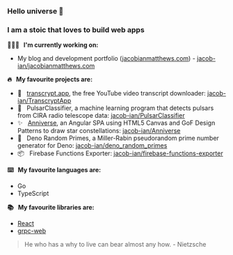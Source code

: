 ### Hello universe 👋

### I am a stoic that loves to build web apps

**👨🏻‍💻 &nbsp; I'm currently working on:**
  - My blog and development portfolio ([jacobianmatthews.com](https://jacobianmatthews.com)) - [jacob-ian/jacobianmatthews.com](https://github.com/jacob-ian/jacobianmatthews.com)


**🔥 &nbsp; My favourite projects are:**
  - 📃 &nbsp; [transcrypt.app](https://transcrypt.app), the free YouTube video transcript downloader: [jacob-ian/TranscryptApp](https://github.com/jacob-ian/TranscryptApp)
  - 📡 &nbsp; PulsarClassifier, a machine learning program that detects pulsars from CIRA radio telescope data: [jacob-ian/PulsarClassifier](https://github.com/jacob-ian/PulsarClassifier)
  - ✨ &nbsp; [Anniverse](https://dhaniandjacob.com), an Angular SPA using HTML5 Canvas and GoF Design Patterns to draw star constellations: [jacob-ian/Anniverse](https://github.com/jacob-ian/anniverse)
  - 🦕 &nbsp; Deno Random Primes, a Miller-Rabin pseudorandom prime number generator for Deno: [jacob-ian/deno_random_primes](https://github.com/jacob-ian/deno_random_primes)
  - 📦 &nbsp; Firebase Functions Exporter: [jacob-ian/firebase-functions-exporter](https://github.com/jacob-ian/firebase-functions-exporter)


**⌨️ &nbsp; My favourite languages are:** 
  - Go
  - TypeScript


**📚 &nbsp; My favourite libraries are:**
  - [React](https://github.com/facebook/react)
  - [grpc-web](https://github.com/improbable-eng/grpc-web)

> He who has a why to live can bear almost any how. - Nietzsche
